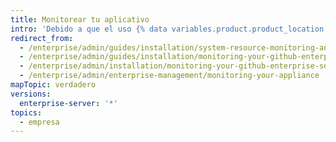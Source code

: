 ```yaml
---
title: Monitorear tu aplicativo
intro: 'Debido a que el uso {% data variables.product.product_location %} aumenta con el tiempo, se incrementará la utilización de recursos del sistema, como el CPU, la memoria, y el almacenamiento. Puedes configurar una revisión y alertas para que estar al tanto de problemas potenciales antes de que se vuelvan lo suficientemente críticos para impactar de forma negativa en el desempeño de la aplicación o su disponibilidad.'
redirect_from:
  - /enterprise/admin/guides/installation/system-resource-monitoring-and-alerting/
  - /enterprise/admin/guides/installation/monitoring-your-github-enterprise-appliance/
  - /enterprise/admin/installation/monitoring-your-github-enterprise-server-appliance
  - /enterprise/admin/enterprise-management/monitoring-your-appliance
mapTopic: verdadero
versions:
  enterprise-server: '*'
topics:
  - empresa
---
```


